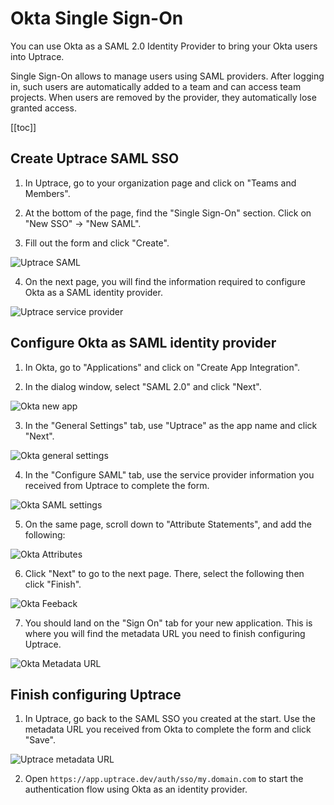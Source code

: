 # Okta Single Sign-On

You can use Okta as a SAML 2.0 Identity Provider to bring your Okta users into Uptrace.

Single Sign-On allows to manage users using SAML providers. After logging in, such users are automatically added to a team and can access team projects. When users are removed by the provider, they automatically lose granted access.

[[toc]]

## Create Uptrace SAML SSO

1. In Uptrace, go to your organization page and click on "Teams and Members".

2. At the bottom of the page, find the "Single Sign-On" section. Click on "New SSO" -> "New SAML".

3. Fill out the form and click "Create".

![Uptrace SAML](/okta/uptrace-saml-create.png)

4. On the next page, you will find the information required to configure Okta as a SAML identity provider.

![Uptrace service provider](/okta/uptrace-service-provider-info.png)

## Configure Okta as SAML identity provider

1. In Okta, go to "Applications" and click on "Create App Integration".

2. In the dialog window, select "SAML 2.0" and click "Next".

![Okta new app](/okta/okta-new-app.png)

3. In the "General Settings" tab, use "Uptrace" as the app name and click "Next".

![Okta general settings](/okta/okta-general-settings.png)

4. In the "Configure SAML" tab, use the service provider information you received from Uptrace to complete the form.

![Okta SAML settings](/okta/okta-saml-settings.png)

5. On the same page, scroll down to "Attribute Statements", and add the following:

![Okta Attributes](/okta/okta-attributes.png)

6. Click "Next" to go to the next page. There, select the following then click "Finish".

![Okta Feeback](/okta/okta-feedback.png)

7. You should land on the "Sign On" tab for your new application. This is where you will find the metadata URL you need to finish configuring Uptrace.

![Okta Metadata URL](/okta/okta-metadata-url.png)

## Finish configuring Uptrace

1. In Uptrace, go back to the SAML SSO you created at the start. Use the metadata URL you received from Okta to complete the form and click "Save".

![Uptrace metadata URL](/okta/uptrace-metadata-url.png)

2. Open `https://app.uptrace.dev/auth/sso/my.domain.com` to start the authentication flow using Okta as an identity provider.
